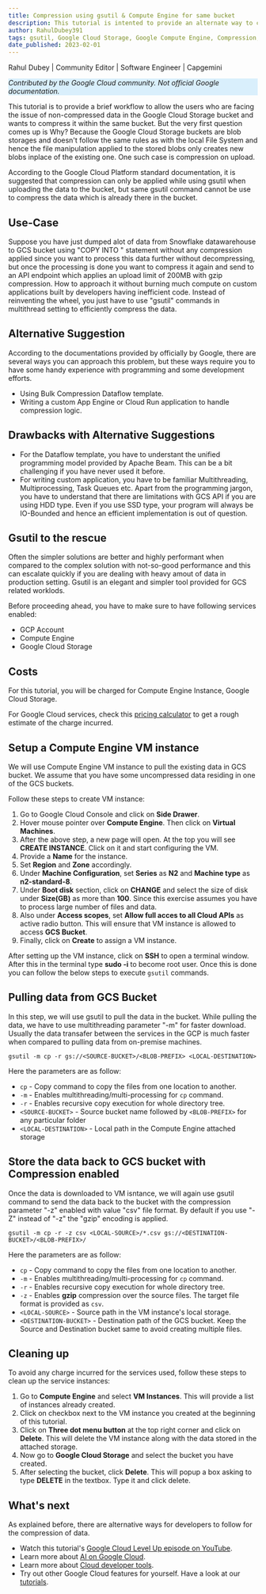 ```yaml
---
title: Compression using gsutil & Compute Engine for same bucket
description: This tutorial is intented to provide an alternate way to compress the data already exisitng in a bucket.
author: RahulDubey391
tags: gsutil, Google Cloud Storage, Google Compute Engine, Compression, gzip
date_published: 2023-02-01
---
```



Rahul Dubey | Community Editor | Software Engineer | Capgemini

<p style="background-color:#D9EFFC;"><i>Contributed by the Google Cloud community. Not official Google documentation.</i></p>

This tutorial is to provide a brief workflow to allow the users who are facing the issue of non-compressed data in the Google Cloud Storage bucket and wants to compress it within the same bucket. But the very first question comes up is Why? Because the Google Cloud Storage buckets are blob storages and doesn't follow the same rules as with the local File System and hence the file manipulation applied to the stored blobs only creates new blobs inplace of the existing one. One such case is compression on upload.

According to the Google Cloud Platform standard documentation, it is suggested that compression can only be applied while using gsutil when uploading the data to the bucket, but same gsutil command cannot be use to compress the data which is already there in the bucket.


## Use-Case
Suppose you have just dumped alot of data from Snowflake datawarehouse to GCS bucket using "COPY INTO <LOCATION-TO-GCS>" statement without any compression applied since you want to process this data further without decompressing, but once the processing is done you want to compress it again and send to an API endpoint which applies an upload limit of 200MB with gzip compression. How to approach it without burning much compute on custom applications built by developers having inefficient code. Instead of reinventing the wheel, you just have to use "gsutil" commands in multithread setting to efficiently compress the data. 


## Alternative Suggestion
According to the documentations provided by officially by Google, there are several ways you can approach this problem, but these ways require you to have some handy experience with programming and some development efforts.
  * Using Bulk Compression Dataflow template.
  * Writing a custom App Engine or Cloud Run application to handle compression logic.


## Drawbacks with Alternative Suggestions
  * For the Dataflow template, you have to understant the unified programming model provided by Apache Beam. This can be a bit challenging if you have never used it before.
  * For writing custom application, you have to be familiar Multithreading, Multiprocessing, Task Queues etc. Apart from the programming jargon, you have to understand that there are limitations with GCS API if you are using HDD type. Even if you use SSD type, your program will always be IO-Bounded and hence an efficient implementation is out of question.


## Gsutil to the rescue
Often the simpler solutions are better and highly performant when compared to the complex solution with not-so-good performance and this can escalate quickly if you are dealing with heavy amout of data in production setting. Gsutil is an elegant and simpler tool provided for GCS related worklods.

Before proceeding ahead, you have to make sure to have following services enabled:

  * GCP Account
  * Compute Engine
  * Google Cloud Storage


## Costs
For this tutorial, you will be charged for Compute Engine Instance, Google Cloud Storage.

For Google Cloud services, check this [pricing calculator](https://cloud.google.com/products/calculator/) to get a rough estimate of the charge incurred.


## Setup a Compute Engine VM instance
We will use Compute Engine VM instance to pull the existing data in GCS bucket. We assume that you have some uncompressed data residing in one of the GCS buckets.

Follow these steps to create VM instance:
  1. Go to Google Cloud Console and click on **Side Drawer**.
  2. Hover mouse pointer over **Compute Engine**. Then click on **Virtual Machines**.
  3. After the above step, a new page will open. At the top you will see **CREATE INSTANCE**. Click on it and start configuring the VM.
  4. Provide a **Name** for the instance.
  5. Set **Region** and **Zone** accordingly.
  6. Under **Machine Configuration**, set **Series** as **N2** and **Machine type** as **n2-standard-8**.
  7. Under **Boot disk** section, click on **CHANGE** and select the size of disk under **Size(GB)** as more than **100**. Since this exercise assumes you have to process large number of files and data.
  8. Also under **Access scopes**, set **Allow full acces to all Cloud APIs** as active radio button. This will ensure that VM instance is allowed to access **GCS Bucket**.
  9. Finally, click on **Create** to assign a VM instance.

After setting up the VM instance, click on **SSH** to open a terminal window. After this in the terminal type **sudo -i** to become root user. Once this is done you can follow the below steps to execute `gsutil` commands.
 
## Pulling data from GCS Bucket
In this step, we will use gsutil to pull the data in the bucket. While pulling the data, we have to use multithreading parameter "-m" for faster download. Usually the data transafer between the services in the GCP is much faster when compared to pulling data from on-premise machines.

`gsutil -m cp -r gs://<SOURCE-BUCKET>/<BLOB-PREFIX> <LOCAL-DESTINATION>`

Here the parameters are as follow:
  * `cp` - Copy command to copy the files from one location to another.
  * `-m` - Enables multithreading/multi-processing for `cp` command.
  * `-r` - Enables recursive copy execution for whole directory tree.
  * `<SOURCE-BUCKET>` - Source bucket name followed by `<BLOB-PREFIX>` for any particular folder
  * `<LOCAL-DESTINATION>` - Local path in the Compute Engine attached storage  


## Store the data back to GCS bucket with Compression enabled
Once the data is downloaded to VM isntance, we will again use gsutil command to send the data back to the bucket with the compression parameter "-z" enabled with value "csv" file format. By default if you use "-Z" instead of "-z" the "gzip" encoding is applied.

`gsutil -m cp -r -z csv <LOCAL-SOURCE>/*.csv gs://<DESTINATION-BUCKET>/<BLOB-PREFIX>/`

Here the parameters are as follow:
  * `cp` - Copy command to copy the files from one location to another.
  * `-m` - Enables multithreading/multi-processing for `cp` command.
  * `-r` - Enables recursive copy execution for whole directory tree.
  * `-z` - Enables **gzip** compression over the source files. The target file format is provided as `csv`.
  * `<LOCAL-SOURCE>` - Source path in the VM instance's local storage.
  * `<DESTINATION-BUCKET>` - Destination path of the GCS bucket. Keep the Source and Destination bucket same to avoid creating multiple files.


## Cleaning up
To avoid any charge incurred for the services used, follow these steps to clean up the service instances:
  1. Go to **Compute Engine** and select **VM Instances**. This will provide a list of instances already created.
  2. Click on checkbox next to the VM instance you created at the beginning of this tutorial.
  3. Click on **Three dot menu button** at the top right corner and click on **Delete**. This will delete the VM instance along with the data stored in the attached storage.
  4. Now go to **Google Cloud Storage** and select the bucket you have created. 
  5. After selecting the bucket, click **Delete**. This will popup a box asking to type **DELETE** in the textbox. Type it and click delete.

## What's next
As explained before, there are alternative ways for developers to follow for the compression of data.

- Watch this tutorial's [Google Cloud Level Up episode on YouTube](https://youtu.be/uBzp5xGSZ6o).
- Learn more about [AI on Google Cloud](https://cloud.google.com/solutions/ai/).
- Learn more about [Cloud developer tools](https://cloud.google.com/products/tools).
- Try out other Google Cloud features for yourself. Have a look at our [tutorials](https://cloud.google.com/docs/tutorials).
